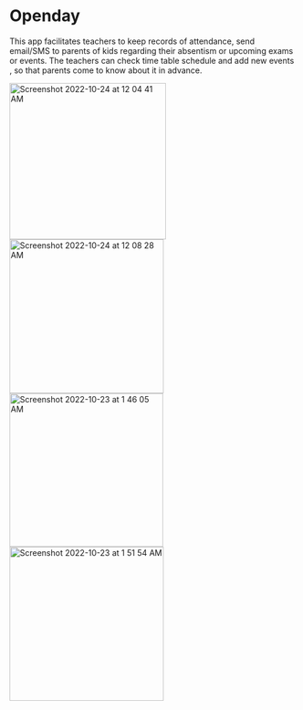# Openday

This app facilitates teachers to keep records of attendance, send email/SMS to parents of kids regarding their absentism or upcoming exams or events. 
The teachers can check time table schedule and add new events , so that parents come to know about it in advance.

<img width="274" alt="Screenshot 2022-10-24 at 12 04 41 AM" src="https://user-images.githubusercontent.com/40134609/197409663-1a7f4ded-a362-4118-9e83-322bc803cc92.png">

<img width="270" alt="Screenshot 2022-10-24 at 12 08 28 AM" src="https://user-images.githubusercontent.com/40134609/197409736-45fc9901-97c1-41ba-b944-677fe3fb8e05.png">


<img width="269" alt="Screenshot 2022-10-23 at 1 46 05 AM" src="https://user-images.githubusercontent.com/40134609/197409697-0dc936ff-6037-43c6-a351-d5bdd631f4dc.png">

<img width="270" alt="Screenshot 2022-10-23 at 1 51 54 AM" src="https://user-images.githubusercontent.com/40134609/197409708-89658a84-7df8-4d3b-bcb2-e14b1ba659fd.png">

